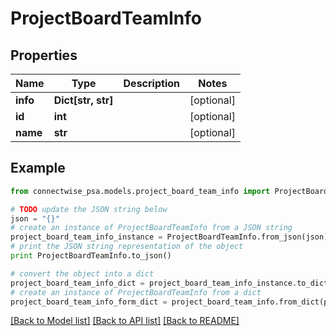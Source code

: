 # ProjectBoardTeamInfo


## Properties
Name | Type | Description | Notes
------------ | ------------- | ------------- | -------------
**info** | **Dict[str, str]** |  | [optional] 
**id** | **int** |  | [optional] 
**name** | **str** |  | [optional] 

## Example

```python
from connectwise_psa.models.project_board_team_info import ProjectBoardTeamInfo

# TODO update the JSON string below
json = "{}"
# create an instance of ProjectBoardTeamInfo from a JSON string
project_board_team_info_instance = ProjectBoardTeamInfo.from_json(json)
# print the JSON string representation of the object
print ProjectBoardTeamInfo.to_json()

# convert the object into a dict
project_board_team_info_dict = project_board_team_info_instance.to_dict()
# create an instance of ProjectBoardTeamInfo from a dict
project_board_team_info_form_dict = project_board_team_info.from_dict(project_board_team_info_dict)
```
[[Back to Model list]](../README.md#documentation-for-models) [[Back to API list]](../README.md#documentation-for-api-endpoints) [[Back to README]](../README.md)


